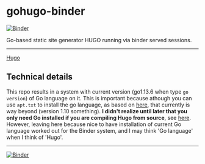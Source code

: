 # gohugo-binder

[![Binder](https://mybinder.org/badge_logo.svg)](https://mybinder.org/v2/gh/fomightez/gohugo-binder/master)

Go-based static site generator HUGO running via binder served sessions.

------

[Hugo](https://gohugo.io/)

Technical details
-----------------

This repo results in a system with current version (go1.13.6 when type `go version`) of Go language on it. This is important because athough you can use `apt.txt` to install the go language, as based on [here](https://github.com/aborruso/bashnotebook/blob/master/binder/apt.txt), that currently is way beyond (version 1.10 something). **I didn't realize until later that you only need Go installed if you are compiling Hugo from source**, see [here](https://discourse.gohugo.io/t/quick-start-doesnt-work-on-ubuntu/14686/2). However, leaving here because nice to have installation of current Go language worked out for the Binder system, and I may think 'Go language' when I think of 'Hugo'.


----

[![Binder](https://mybinder.org/badge_logo.svg)](https://mybinder.org/v2/gh/fomightez/gohugo-binder/master)
